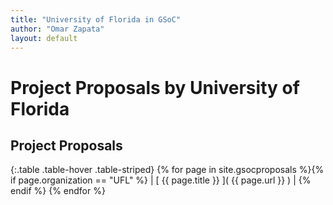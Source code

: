 ```yaml
---
title: "University of Florida in GSoC"
author: "Omar Zapata"
layout: default
---
```

# Project Proposals by University of Florida

## Project Proposals

{:.table .table-hover .table-striped}
{% for page in site.gsocproposals %}{% if page.organization == "UFL" %} | [ {{ page.title }} ]( {{ page.url }} ) | {% endif %}
{% endfor %}
